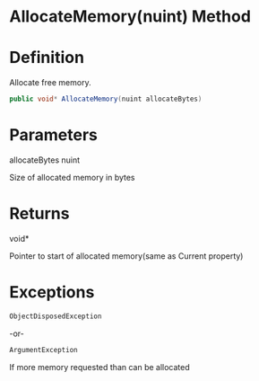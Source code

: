 # AllocateMemory(nuint) Method

# Definition
Allocate free memory.

```C#
public void* AllocateMemory(nuint allocateBytes)
```

# Parameters
allocateBytes nuint

Size of allocated memory in bytes

# Returns
void*

Pointer to start of allocated memory(same as Current property)

# Exceptions

```C#
ObjectDisposedException
```
-or-

```C#
ArgumentException
```
If more memory requested than can be allocated
